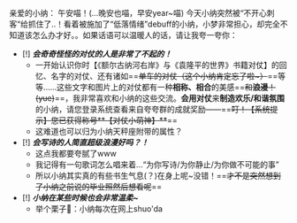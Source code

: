 亲爱的小纳：
	午安喵！(...晚安也喵，早安year~喵)
今天小纳突然被“不开心刺客“给抓住了..！看着被施加了“低落情绪”debuff的小纳，小梦非常担心，却完全不知道该怎么办才好。。如果话语可以温暖人的话，请让我夸一夸你：
- [!] ***会奇奇怪怪的对仗的人是非常了不起的！***
	- 一开始认识你时【《额尔古纳河右岸》与《袁隆平的世界》书籍对仗】的回忆、名字的对仗、还有诸如==~~单车的对仗（这个小纳肯定忘了啦~）~~==等等......这些文字和图片上的对仗都有一种**相称、相合**的美感==~~和**浪漫**！(yue)~~==，我非常喜欢和小纳的这些交流。**会用对仗**来**制造欢乐/和谐氛围**的小纳，请您登录系统查看来自夸夸群的成就奖励——==~~叮！【系统提示】您已获得称号**【对仗小萌神】**~~==
	- 这难道也可以归为小纳天秤座附带的属性？
- [!] ***会写诗的人简直超级浪漫好吗？！***
	- 这点我都要夸腻了www
	- 我记得有一句歌词怎么唱来着...“为你写诗/为你静止/为你做不可能的事”
	- 所以小纳其实真的有些书生气息(？)在身上呢~没错！==~~才不是突然想到了小纳之前说的毕业照然后想看呢~~==
- [!] ***小纳在某些时候也会非常温柔~***
	- 举个栗子🌰：小纳每次在网上shuo'da